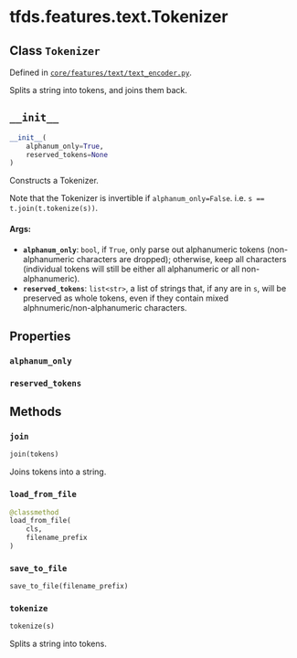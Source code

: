 <div itemscope itemtype="http://developers.google.com/ReferenceObject">
<meta itemprop="name" content="tfds.features.text.Tokenizer" />
<meta itemprop="path" content="Stable" />
<meta itemprop="property" content="alphanum_only"/>
<meta itemprop="property" content="reserved_tokens"/>
<meta itemprop="property" content="__init__"/>
<meta itemprop="property" content="join"/>
<meta itemprop="property" content="load_from_file"/>
<meta itemprop="property" content="save_to_file"/>
<meta itemprop="property" content="tokenize"/>
</div>

# tfds.features.text.Tokenizer

## Class `Tokenizer`





Defined in [`core/features/text/text_encoder.py`](https://github.com/tensorflow/datasets/tree/master/tensorflow_datasets/core/features/text/text_encoder.py).

Splits a string into tokens, and joins them back.

<h2 id="__init__"><code>__init__</code></h2>

``` python
__init__(
    alphanum_only=True,
    reserved_tokens=None
)
```

Constructs a Tokenizer.

Note that the Tokenizer is invertible if `alphanum_only=False`.
i.e. `s == t.join(t.tokenize(s))`.

#### Args:

* <b>`alphanum_only`</b>: `bool`, if `True`, only parse out alphanumeric tokens
    (non-alphanumeric characters are dropped);
    otherwise, keep all characters (individual tokens will still be either
    all alphanumeric or all non-alphanumeric).
* <b>`reserved_tokens`</b>: `list<str>`, a list of strings that, if any are in `s`,
    will be preserved as whole tokens, even if they contain mixed
    alphnumeric/non-alphanumeric characters.



## Properties

<h3 id="alphanum_only"><code>alphanum_only</code></h3>



<h3 id="reserved_tokens"><code>reserved_tokens</code></h3>





## Methods

<h3 id="join"><code>join</code></h3>

``` python
join(tokens)
```

Joins tokens into a string.

<h3 id="load_from_file"><code>load_from_file</code></h3>

``` python
@classmethod
load_from_file(
    cls,
    filename_prefix
)
```



<h3 id="save_to_file"><code>save_to_file</code></h3>

``` python
save_to_file(filename_prefix)
```



<h3 id="tokenize"><code>tokenize</code></h3>

``` python
tokenize(s)
```

Splits a string into tokens.



